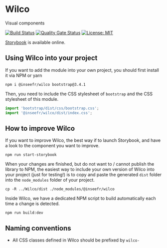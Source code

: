 # Wilco

Visual components

[![Build Status](https://travis-ci.org/InseeFr/Wilco.svg?branch=master)](https://travis-ci.org/inseefr/wilco)
[![Quality Gate Status](https://sonarcloud.io/api/project_badges/measure?project=InseeFr_Wilco&metric=alert_status)](https://sonarcloud.io/dashboard?id=InseeFr_Wilco)
[![License: MIT](https://img.shields.io/badge/License-MIT-blue.svg)](https://opensource.org/licenses/MIT)

[Storybook](https://inseefr.github.io/Wilco/storybook) is available online.

## Using Wilco into your project

If you want to add the module into your own project, you should first install it via NPM or yarn

```shell
npm i @inseefr/wilco bootstrap@3.4.1
```

Then, you need to include the CSS stylesheet of `bootstrap` and the CSS stylesheet of this module.

```javascript
import 'bootstrap/dist/css/bootstrap.css';
import '@inseefr/wilco/dist/index.css';
```

## How to improve Wilco

If you want to improve Wilco, the best way if to launch Storybook, and have a look to the component you want to improve.

```
npm run start-storybook
```

When your changes are finished, but do not want to / cannot publish the library to NPM, the easiest way to include your own version of Wilco into your project (just for testing!) is to copy and paste the generated `dist` folder into the `node_modules` folder of your project.

```
cp -R ../Wilco/dist ./node_modules/@inseefr/wilco
```

Inside Wilco, we have a dedicated NPM script to build automatically each time a change is detected.

```
npm run build:dev
```

## Naming conventions

- All CSS classes defined in Wilco should be prefixed by `wilco-`
